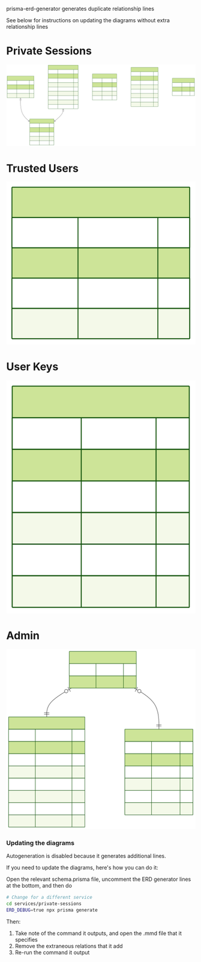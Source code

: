 prisma-erd-generator generates duplicate relationship lines

See below for instructions on updating the diagrams without extra relationship lines

# Private Sessions

![Private Sessions](services/private-sessions/prisma/ERD.svg)

# Trusted Users

![Trusted Users](services/trusted-users/prisma/ERD.svg)

# User Keys

![User Keys](services/user-keys/prisma/ERD.svg)

# Admin

![Admin](services/service-admin/prisma/ERD.svg)

### Updating the diagrams

Autogeneration is disabled because it generates additional lines.

If you need to update the diagrams, here's how you can do it:

Open the relevant schema.prisma file, uncomment
the ERD generator lines at the bottom, and then do

```bash
# Change for a different service
cd services/private-sessions
ERD_DEBUG=true npx prisma generate
```

Then:

1. Take note of the command it outputs, and open the .mmd file that it specifies
2. Remove the extraneous relations that it add
3. Re-run the command it output
